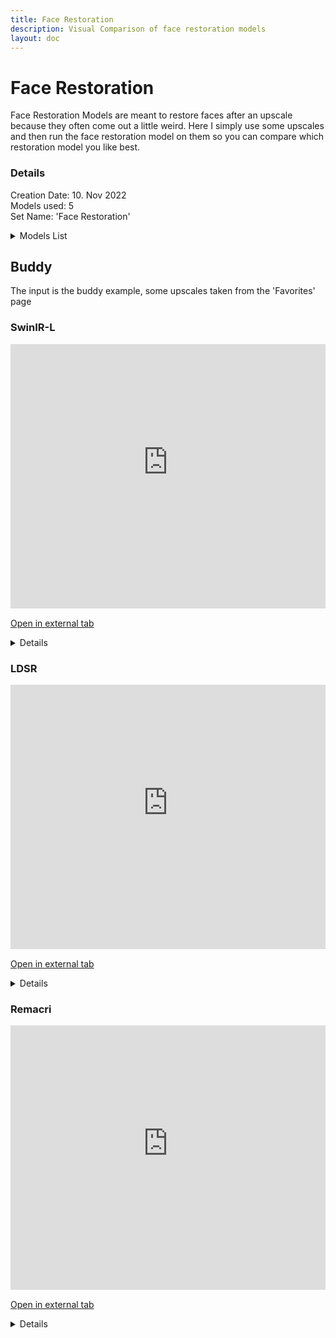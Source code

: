 ```yaml
---
title: Face Restoration
description: Visual Comparison of face restoration models
layout: doc
---
```

# Face Restoration

Face Restoration Models are meant to restore faces after an upscale because they often come out a little weird. Here I simply use some upscales and then run the face restoration model on them so you can compare which restoration model you like best.

### Details

  Creation Date: 10. Nov 2022  
  Models used: 5  
  Set Name: 'Face Restoration'  

  <details>
    <summary>Models List</summary>

    GFPGANCleanv1-NoCE-C2
    GFPGANv1.2
    GFPGANv1.3
    GFPGANv1.4
    RestoreFormer
  </details>

## Buddy

The input is the buddy example, some upscales taken from the 'Favorites' page

### SwinIR-L

<div style="border: 0px solid rgb(201, 0, 1); overflow: hidden; margin: 15px auto; max-width: 100%;">
  <iframe allowfullscreen scrolling="no" src="https://imgsli.com/MTMzODEw" style="width: 100%; border: 0px none; height: 55vmin; min-height: 310px; margin-top: -75px; margin-bottom:-30px;">
  </iframe>
</div>

<a href="https://imgsli.com/MTMzODEw" target="_blank">Open in external tab</a>

<details>
  <summary>Details</summary>
  <p>

  Creation Date: 10. Nov 2022

  Original Input Image: 480x320 pixels

  Scaling Factor: 4

  Upscale Model: SwinIR-L

  Input Image: 1920x1280 pixels

  Output Image: 1920x1280 pixels

  Type: Photo

  </p>
</details>

### LDSR

<div style="border: 0px solid rgb(201, 0, 1); overflow: hidden; margin: 15px auto; max-width: 100%;">
  <iframe allowfullscreen scrolling="no" src="https://imgsli.com/MTMzODEy" style="width: 100%; border: 0px none; height: 55vmin; min-height: 310px; margin-top: -75px; margin-bottom:-30px;">
  </iframe>
</div>

<a href="https://imgsli.com/MTMzODEy" target="_blank">Open in external tab</a>

<details>
  <summary>Details</summary>
  <p>

  Creation Date: 10. Nov 2022

  Original Input Image: 480x320 pixels

  Scaling Factor: 4

  Upscale Model: LDSR (100 steps)

  Input Image: 1920x1280 pixels

  Output Image: 1920x1280 pixels

  Type: Photo

  </p>
</details>

### Remacri

<div style="border: 0px solid rgb(201, 0, 1); overflow: hidden; margin: 15px auto; max-width: 100%;">
  <iframe allowfullscreen scrolling="no" src="https://imgsli.com/MTMzODEz" style="width: 100%; border: 0px none; height: 55vmin; min-height: 310px; margin-top: -75px; margin-bottom:-30px;">
  </iframe>
</div>

<a href="https://imgsli.com/MTMzODEz" target="_blank">Open in external tab</a>

<details>
  <summary>Details</summary>
  <p>

  Creation Date: 10. Nov 2022

  Original Input Image: 480x320 pixels

  Scaling Factor: 4

  Upscale Model: Remacri

  Input Image: 1920x1280 pixels

  Output Image: 1920x1280 pixels

  Type: Photo

  </p>
</details>
